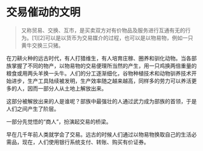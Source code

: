 # 交易催动的文明

> 又称贸易、交换、互市，是买卖双方对有价物品及服务进行互通有无的行为。\[1\]\[2\]可以是以货币为交易媒介的过程，也可以是以物易物，例如一只黄牛交换三只猪。

在刀耕火种的远古时代，有人打猎维生，有人培育庄稼、圈养和驯化动物。当各部族掌握了不同的物产，以物易物的交易便理所当然的产生，用一只鸡换两倍重量的粮食或用两头羊换一头牛。人们的分工逐渐细化，谷物种植技术和动物驯养技术开始进步，生产工具陆续被发明，生产效率随之越来越高，同样多的劳力可以养活更多的人，因而一部分人从土地上解放出来。

这部分被解放出来的人是谁呢？部族中最强壮的人通过武力成为部族的首领，于是人们之间产生了阶层。

一部分先觉悟的“商人”，扮演起交易的桥梁。

早在几千年前人类就学会了交易。远古的时候人们通过以物易物换取自己的生活必需品，现在，人们使用银行系统支付、转账、购买有价证券。

